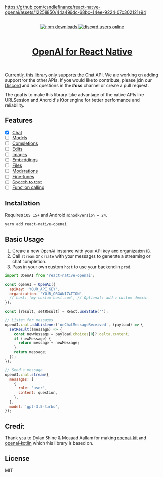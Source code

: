 https://github.com/candlefinance/react-native-openai/assets/12258850/44a496dc-68bc-44ee-9224-07c302121e94

<br/>
<div align="center">
  <a alt="npm" href="https://www.npmjs.com/package/react-native-openai">
      <img alt="npm downloads" src="https://img.shields.io/npm/dm/%40candlefinance%2Freact-native-openai.svg"/>
  </a>
  <a alt="discord users online" href="https://discord.gg/qnAgjxhg6n" 
  target="_blank"
  rel="noopener noreferrer">
    <img alt="discord users online" src="https://img.shields.io/discord/986610142768406548?label=Discord&logo=discord&logoColor=white&cacheSeconds=3600"/>
</div>

<br/>

<h1 align="center">
 OpenAI for React Native
</h1>

<br/>

Currently, this library only supports the [Chat](https://platform.openai.com/docs/api-reference/chat) API. We are working on adding support for the other APIs. If you would like to contribute, please join our [Discord](https://discord.gg/qnAgjxhg6n) and ask questions in the **#oss** channel or create a pull request.

The goal is to make this library take advantage of the native APIs like URLSession and Android's Ktor engine for better performance and reliability.

## Features

- [x] [Chat](https://platform.openai.com/docs/api-reference/chat)
- [ ] [Models](https://beta.openai.com/docs/api-reference/models)
- [ ] [Completions](https://beta.openai.com/docs/api-reference/completions)
- [ ] [Edits](https://beta.openai.com/docs/api-reference/edits)
- [ ] [Images](https://beta.openai.com/docs/api-reference/images)
- [ ] [Embeddings](https://beta.openai.com/docs/api-reference/embeddings)
- [ ] [Files](https://beta.openai.com/docs/api-reference/files)
- [ ] [Moderations](https://beta.openai.com/docs/api-reference/moderations)
- [ ] [Fine-tunes](https://beta.openai.com/docs/api-reference/fine-tunes)
- [ ] [Speech to text](https://platform.openai.com/docs/guides/speech-to-text)
- [ ] [Function calling](https://platform.openai.com/docs/guides/gpt/function-calling)

## Installation

Requires `iOS 15+` and Android `minSdkVersion = 24`.

```sh
yarn add react-native-openai
```

## Basic Usage

1. Create a new OpenAI instance with your API key and organization ID.
2. Call `stream` or `create` with your messages to generate a streaming or chat completion.
3. Pass in your own custom `host` to use your backend in `prod`.

```js
import OpenAI from 'react-native-openai';

const openAI = OpenAI({
  apiKey: 'YOUR_API_KEY',
  organization: 'YOUR_ORGANIZATION',
  // host: 'my-custom-host.com', // Optional: add a custom domain
});

const [result, setResult] = React.useState('');

// Listen for messages
openAI.chat.addListener('onChatMessageReceived', (payload) => {
  setResult((message) => {
    const newMessage = payload.choices[0]?.delta.content;
    if (newMessage) {
      return message + newMessage;
    }
    return message;
  });
});

// Send a message
openAI.chat.stream({
  messages: [
    {
      role: 'user',
      content: question,
    },
  ],
  model: 'gpt-3.5-turbo',
});
```

## Credit

Thank you to Dylan Shine & Mouaad Aallam for making [openai-kit](https://github.com/dylanshine/openai-kit) and [openai-kotlin](https://github.com/aallam/openai-kotlin) which this library is based on.

## License

MIT
